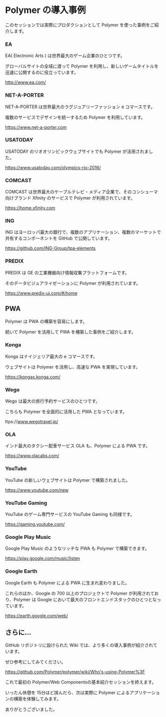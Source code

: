 # Polymer の導入事例

このセッションでは実際にプロダクションとして Polymer を使った事例をご紹介します。

### EA

EA( Electronic Arts ) は世界最大のゲーム企業のひとつです。

グローバルサイトの全域に渡って Polymer を利用し、新しいゲームタイトルを迅速に公開するのに役立っています。

http://www.ea.com/

### NET-A-PORTER

NET-A-PORTER は世界最大のラグジュアリーファッション e コマースです。

複数のサービスでデザインを統一するため Polymer を利用しています。

https://www.net-a-porter.com

### USATODAY

USATODAY のリオオリンピックウェブサイトでも Polymer が活用されました。

https://www.usatoday.com/olympics-rio-2016/

### COMCAST

COMCAST は世界最大のケーブルテレビ・メディア企業で、そのコンシューマ向けブランド Xfinity のサービスで Polymer が利用されています。

https://home.xfinity.com

### ING

ING はヨーロッパ最大の銀行で、複数のアプリケーション、複数のマーケットで共有するコンポーネントを GitHub で公開しています。

https://github.com/ING-Group/tpa-elements

### PREDIX

PREDIX は GE の工業機器向け情報収集プラットフォームです。

そのデータビジュアライゼーションに Polymer が利用されています。

https://www.predix-ui.com/#/home

## PWA

Polymer は PWA の構築を容易にします。

続いて Polymer を活用して PWA を構築した事例をご紹介します。

### Konga

Konga はナイジェリア最大の e コマースです。

ウェブサイトは Polymer を活用し、高速な PWA を実現しています。

https://kongax.konga.com/

### Wego

Wego は最大の旅行予約サービスのひとつです。

こちらも Polymer を全面的に活用した PWA となっています。

ttps://www.wegotravel.jp/

### OLA

インド最大のタクシー配車サービス OLA も、Polymer による PWA です。

https://www.olacabs.com/

### YouTube

YouTube の新しいウェブサイトは Polymer で構築されました。

https://www.youtube.com/new

### YouTube Gaming

YouTube のゲーム専門サービスの YouTube Gaming も同様です。

https://gaming.youtube.com/

### Google Play Music

Google Play Music のようなリッチな PWA も Polymer で構築できます。

https://play.google.com/music/listen

### Google Earth

Google Earth も Polymer による PWA に生まれ変わりました。

これらのほか、Google の 700 以上のプロジェクトで Polymer が利用されており、Polymer は Google において最大のフロントエンドスタックのひとつとなっています。

https://earth.google.com/web/

## さらに...

GitHub リポジトリに設けられた Wiki では、より多くの導入事例が紹介されています。

ぜひ参考にしてみてください。

https://github.com/Polymer/polymer/wiki/Who's-using-Polymer%3F

これで最初の Polymer/Web Componentsの基本紹介セッションを終えます。

いったん休憩を 15分ほど挟んだら、次は実際に Polymer によるアプリケーションの構築を体験してみます。

ありがとうございました。
